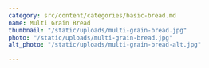 ```yaml
---
category: src/content/categories/basic-bread.md
name: Multi Grain Bread
thumbnail: "/static/uploads/multi-grain-bread.jpg"
photo: "/static/uploads/multi-grain-bread.jpg"
alt_photo: "/static/uploads/multi-grain-bread-alt.jpg"

---
```

